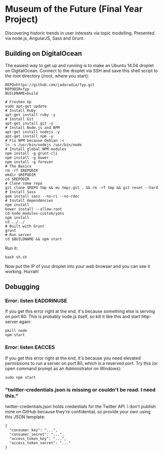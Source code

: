 Museum of the Future (Final Year Project)
=========================================

Discovering historic trends in user interests via topic modelling. Presented via node.js, AngularJS, Sass and Grunt.

Building on DigitalOcean
------------------------
The easiest way to get up and running is to make an Ubuntu 14.04 droplet on DigitalOcean. Connect to the droplet via SSH and save this shell script to the root directory (/root, where you start):

    REPO=https://github.com/jadaradix/fyp.git
    REPODIR=fyp
    BUILDNAME=build
    
    # Freshen Up
    sudo apt-get update
    # Install Ruby
    apt-get install ruby -y
    # Install Git
    apt-get install git -y
    # Install Node.js and NPM
    apt-get install nodejs -y
    apt-get install npm -y
    # Fix NPM because Debian :<
    ln -s /usr/bin/nodejs /usr/bin/node
    # Install global NPM modules
    npm install -g grunt-cli
    npm install -g bower
    npm install -g forever
    # The Basics
    rm -rf $REPODIR
    mkdir $REPODIR
    cd $REPODIR
    # Clone some repo
    git clone $REPO tmp && mv tmp/.git . && rm -rf tmp && git reset --hard
    # Install Sass
    gem install sass --no-ri --no-rdoc
    # Install dependencies
    npm install
    bower install --allow-root
    cd node_modules-custom/yans
    npm install
    cd ../../
    # Built with Grunt
    grunt
    # Run server
    cd $BUILDNAME && npm start

Run it:

    bash sh.sh

Now put the IP of your droplet into your web browser and you can see it working. Hurrah!

Debugging
------------------------

### Error: listen EADDRINUSE

If you get this error right at the end, it's because something else is serving on port 80. This is probably node.js itself, so kill it like this and start http-server again:

    pkill node
    npm start

### Error: listen EACCES

If you get this error right at the end, it's because you need elevated permissions to run a server on port 80, which is a reserved port. Try this (or open command prompt as an Administrator on Windows):

    sudo npm start

### "twitter-credentials.json is missing or couldn't be read. I need this."

twitter-credentials.json holds credentials for the Twitter API. I don't publish mine on GitHub because they're confidential, so provide your own using this JSON template:

    {
      "consumer_key": "...",
      "consumer_secret": "...",
      "access_token_key": "...",
      "access_token_secret": "..."
    }
